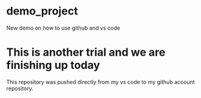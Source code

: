 # demo_project
New demo on how to use github and vs code 
# This is another trial and we are finishing up today
This repository was pushed directly from my vs code to my github account repository.